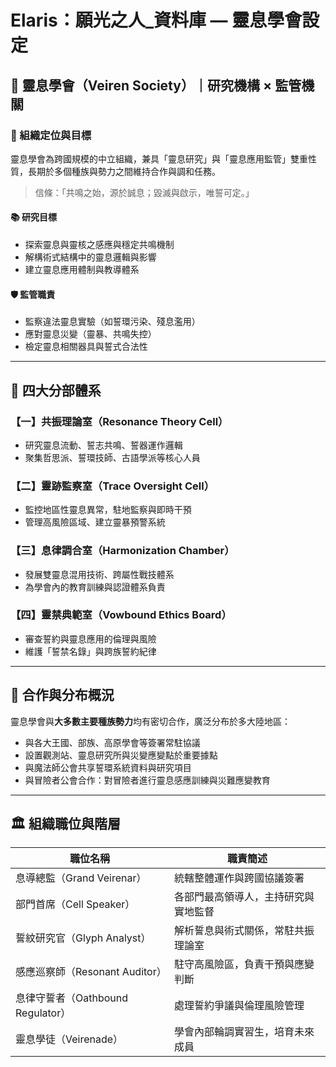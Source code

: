 
# Elaris：願光之人_資料庫 — 靈息學會設定

## 🌌 靈息學會（Veiren Society）｜研究機構 × 監管機關

### 📌 組織定位與目標

靈息學會為跨國規模的中立組織，兼具「靈息研究」與「靈息應用監管」雙重性質，長期於多個種族與勢力之間維持合作與調和任務。

> 信條：「共鳴之始，源於誠息；毀滅與啟示，唯誓可定。」

#### 📚 研究目標
- 探索靈息與靈核之感應與穩定共鳴機制
- 解構術式結構中的靈息邏輯與影響
- 建立靈息應用體制與教導體系

#### 🛡 監管職責
- 監察違法靈息實驗（如誓環污染、殘息濫用）
- 應對靈息災變（靈暴、共鳴失控）
- 檢定靈息相關器具與誓式合法性

---

## 🧭 四大分部體系

### 【一】共振理論室（Resonance Theory Cell）
- 研究靈息流動、誓志共鳴、誓器運作邏輯
- 聚集哲思派、誓環技師、古語學派等核心人員

### 【二】靈跡監察室（Trace Oversight Cell）
- 監控地區性靈息異常，駐地監察與即時干預
- 管理高風險區域、建立靈暴預警系統

### 【三】息律調合室（Harmonization Chamber）
- 發展雙靈息混用技術、跨屬性戰技體系
- 為學會內的教育訓練與認證體系負責

### 【四】靈禁典範室（Vowbound Ethics Board）
- 審查誓約與靈息應用的倫理與風險
- 維護「誓禁名錄」與跨族誓約紀律

---

## 🤝 合作與分布概況

靈息學會與**大多數主要種族勢力**均有密切合作，廣泛分布於多大陸地區：

- 與各大王國、部族、高原學會等簽署常駐協議
- 設置觀測站、靈息研究所與災變應變點於重要據點
- 與魔法師公會共享誓環系統資料與研究項目
- 與冒險者公會合作：對冒險者進行靈息感應訓練與災難應變教育

---

## 🏛 組織職位與階層

| 職位名稱         | 職責簡述 |
|------------------|-----------|
| 息導總監（Grand Veirenar） | 統轄整體運作與跨國協議簽署 |
| 部門首席（Cell Speaker） | 各部門最高領導人，主持研究與實地監督 |
| 誓紋研究官（Glyph Analyst） | 解析誓息與術式關係，常駐共振理論室 |
| 感應巡察師（Resonant Auditor） | 駐守高風險區，負責干預與應變判斷 |
| 息律守誓者（Oathbound Regulator） | 處理誓約爭議與倫理風險管理 |
| 靈息學徒（Veirenade） | 學會內部輪調實習生，培育未來成員 |

